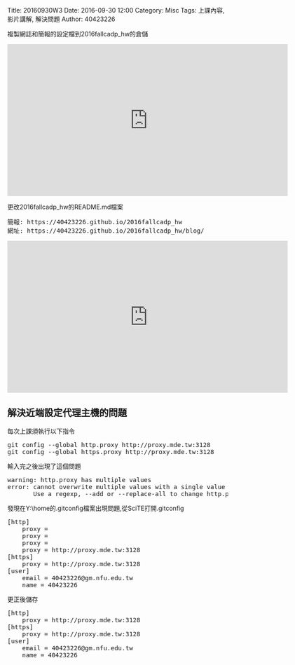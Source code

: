 Title: 20160930W3
Date: 2016-09-30 12:00
Category: Misc
Tags: 上課內容, 影片講解, 解決問題
Author: 40423226

<p>複製網誌和簡報的設定檔到2016fallcadp_hw的倉儲</p>
<iframe src="https://player.vimeo.com/video/190065696" width="640" height="347" frameborder="0" webkitallowfullscreen mozallowfullscreen allowfullscreen></iframe>


<p>更改2016fallcadp_hw的README.md檔案</p>
<pre>簡報: https://40423226.github.io/2016fallcadp_hw
網址: https://40423226.github.io/2016fallcadp_hw/blog/</pre>
<iframe src="https://player.vimeo.com/video/190066620" width="640" height="347" frameborder="0" webkitallowfullscreen mozallowfullscreen allowfullscreen></iframe>

<h2>解決近端設定代理主機的問題</h2>
<p>每次上課須執行以下指令</p>
<pre>
git config --global http.proxy http://proxy.mde.tw:3128
git config --global https.proxy http://proxy.mde.tw:3128
</pre>
<p>輸入完之後出現了這個問題</p>
<pre>
warning: http.proxy has multiple values
error: cannot overwrite multiple values with a single value
       Use a regexp, --add or --replace-all to change http.proxy.
</pre>
<p>發現在Y:\home的.gitconfig檔案出現問題,從SciTE打開.gitconfig</p>
<pre>
[http]
	proxy = 
	proxy = 
	proxy = 
	proxy = http://proxy.mde.tw:3128
[https]
	proxy = http://proxy.mde.tw:3128
[user]
	email = 40423226@gm.nfu.edu.tw
	name = 40423226
</pre>
更正後儲存
<pre>
[http]
	proxy = http://proxy.mde.tw:3128
[https]
	proxy = http://proxy.mde.tw:3128
[user]
	email = 40423226@gm.nfu.edu.tw
	name = 40423226
</pre>